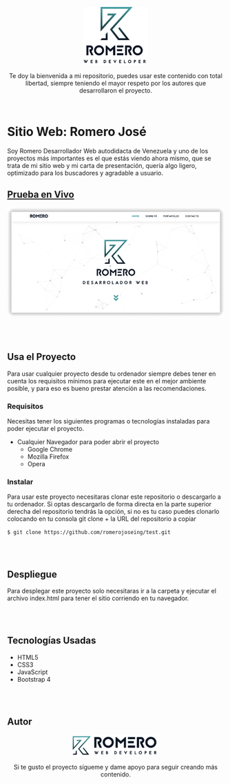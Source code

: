 <p align="center"><img src="readme/log.png" width="150"></p>

<p align="center">
Te doy la bienvenida a mi repositorio, puedes usar este contenido con total libertad, siempre teniendo el mayor respeto por los autores que desarrollaron el proyecto.
</p>

<br>

# Sitio Web: Romero José

Soy Romero Desarrollador Web autodidacta de Venezuela y uno de los proyectos más importantes es el que estás viendo ahora mismo, que se trata de mi sitio web y mi carta de presentación, quería algo ligero, optimizado para los buscadores y agradable a usuario.

## [Prueba en Vivo](https://romerojose.com/) 
![Thumbnail](readme/romero.png)

<br><br>

## Usa el Proyecto

Para usar cualquier proyecto desde tu ordenador siempre debes tener en cuenta los requisitos mínimos para ejecutar este en el mejor ambiente posible, y para eso es bueno prestar atención a las recomendaciones.

### Requisitos

Necesitas tener los siguientes programas o tecnologías instaladas para poder ejecutar el proyecto.

- Cualquier Navegador para poder abrir el proyecto
  - Google Chrome
  - Mozilla Firefox
  - Opera


### Instalar

Para usar este proyecto necesitaras clonar este repositorio o descargarlo a tu ordenador. Si optas descargarlo de forma directa en la parte superior derecha del repositorio tendrás la opción, si no es tu caso puedes clonarlo colocando en tu consola git clone + la URL del repositorio a copiar

```
$ git clone https://github.com/romerojoseing/test.git
```

<br><br>

## Despliegue

Para desplegar este proyecto solo necesitaras ir a la carpeta y ejecutar el archivo index.html para tener el sitio corriendo en tu navegador.

<br><br>

## Tecnologías Usadas

- HTML5
- CSS3
- JavaScript
- Bootstrap 4

<br><br>

## Autor

<p align="center"><img src="readme/loge.png" width="200"></p>

<p align="center">
  Si te gusto el proyecto sígueme y dame apoyo para seguir creando más contenido.
</p>